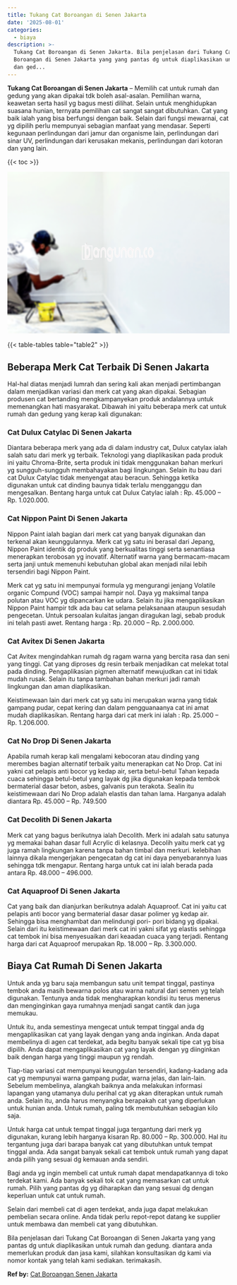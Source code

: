 ```yaml
---
title: Tukang Cat Boroangan di Senen Jakarta
date: '2025-08-01'
categories:
  - biaya
description: >-
  Tukang Cat Boroangan di Senen Jakarta. Bila penjelasan dari Tukang Cat
  Boroangan di Senen Jakarta yang yang pantas dg untuk diaplikasikan untuk rumah
  dan ged...
---
```


**Tukang Cat Boroangan di Senen Jakarta** – Memilih cat untuk rumah dan gedung yang akan dipakai tdk boleh asal-asalan. Pemilihan warna, keawetan serta hasil yg bagus mesti dilihat. Selain untuk menghidupkan suasana hunian, ternyata pemilihan cat sangat sangat dibutuhkan. Cat yang baik ialah yang bisa berfungsi dengan baik. Selain dari fungsi mewarnai, cat yg dipilih perlu mempunyai sebagian manfaat yang mendasar. Seperti kegunaan perlindungan dari jamur dan organisme lain, perlindungan dari sinar UV, perlindungan dari kerusakan mekanis, perlindungan dari kotoran dan yang lain.

{{< toc >}}

![Tukang Cat Boroangan di Senen Jakarta](/images/jasa-cat-murah41.png)

{{< table-tables table="table2" >}}

## Beberapa Merk Cat Terbaik Di Senen Jakarta

Hal-hal diatas menjadi lumrah dan sering kali akan menjadi pertimbangan dalam menjadikan variasi dan merk cat yang akan dipakai. Sebagian produsen cat bertanding mengkampanyekan produk andalannya untuk memenangkan hati masyarakat. Dibawah ini yaitu beberapa merk cat untuk rumah dan gedung yang kerap kali digunakan:

### Cat Dulux Catylac Di Senen Jakarta

Diantara beberapa merk yang ada di dalam industry cat, Dulux catylax ialah salah satu dari merk yg terbaik. Teknologi yang diaplikasikan pada produk ini yaitu Chroma-Brite, serta produk ini tidak menggunakan bahan merkuri yg sungguh-sungguh membahayakan bagi lingkungan. Selain itu bau dari cat Dulux Catylac tidak menyengat atau beracun. Sehingga ketika digunakan untuk cat dinding baunya tidak terlalu mengganggu dan mengesalkan. Bentang harga untuk cat Dulux Catylac ialah : Rp. 45.000 – Rp. 1.020.000.

### Cat Nippon Paint Di Senen Jakarta

Nippon Paint ialah bagian dari merk cat yang banyak digunakan dan terkenal akan keunggulannya. Merk cat yg satu ini berasal dari Jepang, Nippon Paint identik dg produk yang berkualitas tinggi serta senantiasa menerapkan terobosan yg inovatif. Alternatif warna yang bermacam-macam serta janji untuk memenuhi kebutuhan global akan menjadi nilai lebih tersendiri bagi Nippon Paint.

Merk cat yg satu ini mempunyai formula yg mengurangi jenjang Volatile organic Compund (VOC) sampai hampir nol. Daya yg maksimal tanpa polutan atau VOC yg dipancarkan ke udara. Selain itu jika mengaplikasikan Nippon Paint hampir tdk ada bau cat selama pelaksanaan ataupun sesudah pengecetan. Untuk persoalan kulaitas jangan diragukan lagi, sebab produk ini telah pasti awet. Rentang harga : Rp. 20.000 – Rp. 2.000.000.

### Cat Avitex Di Senen Jakarta

Cat Avitex mengindahkan rumah dg ragam warna yang bercita rasa dan seni yang tinggi. Cat yang diproses dg resin terbaik menjadikan cat melekat total pada dinding. Pengaplikasian pigmen alternatif mewujudkan cat ini tidak mudah rusak. Selain itu tanpa tambahan bahan merkuri jadi ramah lingkungan dan aman diaplikasikan.

Keistimewaan lain dari merk cat yg satu ini merupakan warna yang tidak gampang pudar, cepat kering dan dalam pengguanaanya cat ini amat mudah diaplikasikan. Rentang harga dari cat merk ini ialah : Rp. 25.000 – Rp. 1.206.000.

### Cat No Drop Di Senen Jakarta

Apabila rumah kerap kali mengalami kebocoran atau dinding yang merembes bagian alternatif terbaik yaitu menerapkan cat No Drop. Cat ini yakni cat pelapis anti bocor yg kedap air, serta betul-betul Tahan kepada cuaca sehingga betul-betul yang layak dg jika digunakan kepada tembok bermaterial dasar beton, asbes, galvanis pun terakota. Sealin itu keistimewaan dari No Drop adalah elastis dan tahan lama. Harganya adalah diantara Rp. 45.000 – Rp. 749.500

### Cat Decolith Di Senen Jakarta

Merk cat yang bagus berikutnya ialah Decolith. Merk ini adalah satu satunya yg memakai bahan dasar full Acrylic di kelasnya. Decolih yaitu merk cat yg juga ramah lingkungan karena tanpa bahan timbal dan merkuri. kelebihan lainnya dikala mengerjakan pengecatan dg cat ini daya penyebarannya luas sehingga tdk mengapur. Rentang harga untuk cat ini ialah berada pada antara Rp. 48.000 – 496.000.

### Cat Aquaproof Di Senen Jakarta

Cat yang baik dan dianjurkan berikutnya adalah Aquaproof. Cat ini yaitu cat pelapis anti bocor yang bermaterial dasar dasar polimer yg kedap air. Sehingga bisa menghambat dan melindungi pori- pori bidang yg dipakai. Selain dari itu keistimewaan dari merk cat ini yakni sifat yg elastis sehingga cat tembok ini bisa menyesuaikan dari keaadan cuaca yang terjadi. Rentang harga dari cat Aquaproof merupakan Rp. 18.000 – Rp. 3.300.000.

## Biaya Cat Rumah Di Senen Jakarta

Untuk anda yg baru saja membangun satu unit tempat tinggal, pastinya tembok anda masih bewarna polos atau warna natural dari semen yg telah digunakan. Tentunya anda tidak mengharapkan kondisi itu terus menerus dan menginginkan gaya rumahnya menjadi sangat cantik dan juga memukau.

Untuk itu, anda semestinya mengecat untuk tempat tinggal anda dg mengaplikasikan cat yang layak dengan yang anda inginkan. Anda dapat membelinya di agen cat terdekat, ada begitu banyak sekali tipe cat yg bisa dipilih. Anda dapat mengaplikasikan cat yang layak dengan yg diinginkan baik dengan harga yang tinggi maupun yg rendah.

Tiap-tiap variasi cat mempunyai keunggulan tersendiri, kadang-kadang ada cat yg mempunyai warna gampang pudar, warna jelas, dan lain-lain. Sebelum membelinya, alangkah baiknya anda melakukan informasi lapangan yang utamanya dulu perihal cat yg akan diterapkan untuk rumah anda. Selain itu, anda harus menyangka berapakah cat yang diperlukan untuk hunian anda. Untuk rumah, paling tdk membutuhkan sebagian kilo saja.

Untuk harga cat untuk tempat tinggal juga tergantung dari merk yg digunakan, kurang lebih harganya kisaran Rp. 80.000 – Rp. 300.000. Hal itu tergantung juga dari barapa banyak cat yang dibutuhkan untuk tempat tinggal anda. Ada sangat banyak sekali cat tembok untuk rumah yang dapat anda pilih yang sesuai dg kemauan anda sendiri.

Bagi anda yg ingin membeli cat untuk rumah dapat mendapatkannya di toko terdekat kami. Ada banyak sekali tok cat yang memasarkan cat untuk rumah. Pilih yang pantas dg yg diharapkan dan yang sesuai dg dengan keperluan untuk cat untuk rumah.

Selain dari membeli cat di agen terdekat, anda juga dapat melakukan pembelian secara online. Anda tidak perlu repot-repot datang ke supplier untuk membawa dan membeli cat yang dibutuhkan.

Bila penjelasan dari Tukang Cat Boroangan di Senen Jakarta yang yang pantas dg untuk diaplikasikan untuk rumah dan gedung. diantara anda memerlukan produk dan jasa kami, silahkan konsultasikan dg kami via nomor kontak yang telah kami sediakan. terimakasih.

**Ref by:** [Cat Boroangan Senen Jakarta](https://id.wikipedia.org/wiki/Cat)
